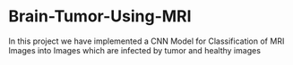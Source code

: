 # Brain-Tumor-Using-MRI
In this project we have implemented a CNN Model for Classification of MRI Images into Images which are infected by tumor and healthy images
